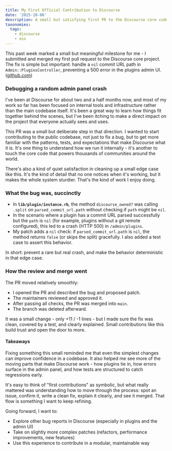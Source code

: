 ```yaml
---
title: My First Official Contribution to Discourse
date: '2025-10-06'
description: A small but satisfying first PR to the Discourse core codebase.
taxonomies:
  tags:
    - discourse
    - oss
---
```


This past week marked a small but meaningful milestone for me - I submitted and
merged my first pull request to the Discourse core project. The fix is simple
but important: handle a `nil` commit URL path in `Admin::PluginsController`,
preventing a 500 error in the plugins admin UI.
([github.com](https://github.com/discourse/discourse/pull/35186))

### Debugging a random admin panel crash

I've been at Discourse for about two and a half months now, and most of my work
so far has been focused on internal tools and infrastructure rather than the
main codebase itself. It's been a great way to learn how things fit together
behind the scenes, but I've been itching to make a direct impact on the project
that everyone actually sees and uses.

This PR was a small but deliberate step in that direction. I wanted to start
contributing to the public codebase, not just to fix a bug, but to get more
familiar with the patterns, tests, and expectations that make Discourse what it
is. It's one thing to understand how we run it internally - it's another to
touch the core code that powers thousands of communities around the world.

There's also a kind of quiet satisfaction in cleaning up a small edge case like
this. It's the kind of detail that no one notices when it's working, but it
makes the whole system sturdier. That's the kind of work I enjoy doing.

### What the bug was, succinctly

- In **`lib/plugin/instance.rb`**, the method `discourse_owned?` was calling
  `.split` on `parsed_commit_url.path` without checking if `path` might be
  `nil`.
- In the scenario where a plugin has a commit URL parsed successfully but the
  `path` is `nil` (for example, plugins without a git remote configured), this
  led to a crash (HTTP 500) in `/admin/plugins`.
- My patch adds a `nil` check: if `parsed_commit_url.path` is `nil`, the method
  returns `false` (or skips the split) gracefully. I also added a test case to
  assert this behavior.

In short: prevent a rare but real crash, and make the behavior deterministic in
that edge case.

### How the review and merge went

The PR moved relatively smoothly:

- I opened the PR and described the bug and proposed patch.
- The maintainers reviewed and approved it.
- After passing all checks, the PR was merged into `main`.
- The branch was deleted afterward.

It was a small change - only +11 / -1 lines - but I made sure the fix was clean,
covered by a test, and clearly explained. Small contributions like this build
trust and open the door to more.

#### Takeaways

Fixing something this small reminded me that even the simplest changes can
improve confidence in a codebase. It also helped me see more of the moving parts
that make Discourse work - how plugins tie in, how errors surface in the admin
panel, and how tests are structured to catch regressions early.

It's easy to think of "first contributions" as symbolic, but what really mattered
was understanding how to move through the process: spot an issue, confirm it,
write a clean fix, explain it clearly, and see it merged. That flow is something
I want to keep refining.

Going forward, I want to:

- Explore other bug reports in Discourse (especially in plugins and the admin
  UI)
- Take on slightly more complex patches (refactors, performance improvements,
  new features)
- Use this experience to contribute in a modular, maintainable way
